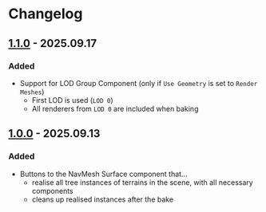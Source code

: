 # Changelog

## [1.1.0] - 2025.09.17

### Added

- Support for LOD Group Component (only if `Use Geometry` is set to `Render Meshes`)
    - First LOD is used (`LOD 0`)
    - All renderers from `LOD 0` are included when baking

## [1.0.0] - 2025.09.13

### Added

- Buttons to the NavMesh Surface component that...
    - realise all tree instances of terrains in the scene, with all necessary components
    - cleans up realised instances after the bake

[Unreleased]: https://github.com/lajawi/unity-navmesh-better-bake/blob/main
[1.0.0]: https://github.com/lajawi/unity-navmesh-better-bake/releases/tag/v1.0.0
[1.1.0]: https://github.com/lajawi/unity-navmesh-better-bake/compare/v1.0.0...v1.1.0
